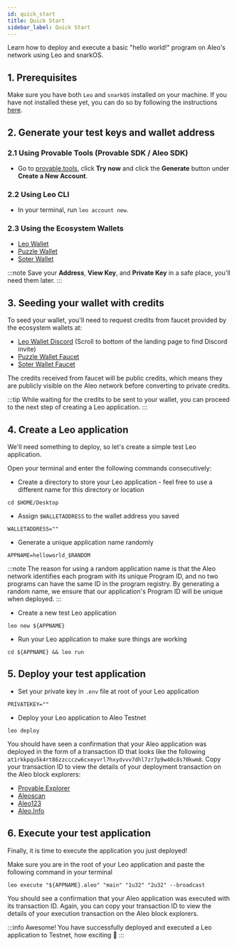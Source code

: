```yaml
---
id: quick_start
title: Quick Start
sidebar_label: Quick Start
---
```

Learn how to deploy and execute a basic "hello world!" program on Aleo's network using Leo and snarkOS. 



## 1. Prerequisites

Make sure you have both `Leo` and `snarkOS` installed on your machine. If you have not installed these yet, you can do so by following the instructions [here](./getting_started).



## 2. Generate your test keys and wallet address

### 2.1 Using Provable Tools (Provable SDK / Aleo SDK)

* Go to [provable.tools](https://www.provable.tools/), click **Try now** and click the **Generate** button under **Create a New Account**.

### 2.2 Using Leo CLI

* In your terminal, run `leo account new`.  

### 2.3 Using the Ecosystem Wallets

* [Leo Wallet](https://www.leo.app/)
* [Puzzle Wallet](https://puzzle.online/)
* [Soter Wallet](https://sotertech.io/)

:::note
Save your **Address**, **View Key**, and **Private Key** in a safe place, you'll need them later.
:::

## 3. Seeding your wallet with credits


To seed your wallet, you'll need to request credits from faucet provided by the ecosystem wallets at:
* [Leo Wallet Discord](https://www.leo.app/) (Scroll to bottom of the landing page to find Discord invite)
* [Puzzle Wallet Faucet](https://dev.puzzle.online/faucet)
* [Soter Wallet Faucet](https://faucetbeta.sotertech.io/)

The credits received from faucet will be public credits, which means they are publicly visible on the Aleo network before converting to private credits.



:::tip
While waiting for the credits to be sent to your wallet, you can proceed to the next step of creating a Leo application.
:::

## 4. Create a Leo application

We'll need something to deploy, so let's create a simple test Leo application.

Open your terminal and enter the following commands consecutively:

* Create a directory to store your Leo application - feel free to use a different name for this directory or location

```
cd $HOME/Desktop
```

* Assign `$WALLETADDRESS` to the wallet address you saved

```
WALLETADDRESS=""
```

* Generate a unique application name randomly

```
APPNAME=helloworld_$RANDOM
```

:::note
The reason for using a random application name is that the Aleo network identifies each program with its unique Program ID, and no two programs can have the same ID in the program registry. By generating a random name, we ensure that our application's Program ID will be unique when deployed.
:::

* Create a new test Leo application

```
leo new ${APPNAME}
```

* Run your Leo application to make sure things are working

```
cd ${APPNAME} && leo run
```

## 5. Deploy your test application

* Set your private key in `.env` file at root of your Leo application

```
PRIVATEKEY=""
```

* Deploy your Leo application to Aleo Testnet
```
leo deploy
```

You should have seen a confirmation that your Aleo application was deployed in the form of a transaction ID that looks like the following `at1rkkpqu5k4rt86zzccczw6cxeyvrl7hxydvvv7dhl7zr7p9w40c8s70kwm8`. Copy your transaction ID to view the details of your deployment transaction on the Aleo block explorers:

- [Provable Explorer](https://testnet.explorer.provable.com/)
- [Aleoscan](https://testnet.aleoscan.io/)
- [Aleo123](https://testnet.aleo123.io/)
- [Aleo.Info](https://testnet.aleo.info/)

## 6. Execute your test application

Finally, it is time to execute the application you just deployed!



Make sure you are in the root of your Leo application and paste the following command in your terminal

```
leo execute "${APPNAME}.aleo" "main" "1u32" "2u32" --broadcast
```

You should see a confirmation that your Aleo application was executed with its transaction ID. Again, you can copy your transaction ID to view the details of your execution transaction on the Aleo block explorers.

:::info
Awesome! You have successfully deployed and executed a Leo application to Testnet, how exciting 🎉
:::

